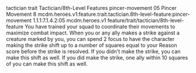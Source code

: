 <ability>
  <metadata>
    <class>tactician</class>
    <feature_type>trait</feature_type>
    <file_dpath>Tactician/8th-Level Features</file_dpath>
    <item_id>pincer-movement</item_id>
    <item_index>05</item_index>
    <item_name>Pincer Movement</item_name>
    <level>8</level>
    <scc>mcdm.heroes.v1:feature.trait.tactician.8th-level-feature:pincer-movement</scc>
    <scdc>1.1.1:7.1.4.2:05</scdc>
    <source>mcdm.heroes.v1</source>
    <type>feature/trait/tactician/8th-level-feature</type>
  </metadata>
  <effects>
    <effect type="mundane">You have trained your squad to coordinate their movements to maximize combat impact.</effect>
    <effect type="mundane" name="Mark Benefit">When you or any ally makes a strike against a creature marked by you, you can spend 2 focus to have the character making the strike shift up to a number of squares equal to your Reason score before the strike is resolved. If you didn&apos;t make the strike, you can make this shift as well. If you did make the strike, one ally within 10 squares of you can make this shift as well.</effect>
  </effects>
</ability>
